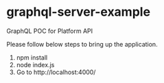 # graphql-server-example
GraphQL POC for Platform API

Please follow below steps to bring up the application.

1) npm install
2) node index.js
3) Go to http://localhost:4000/

